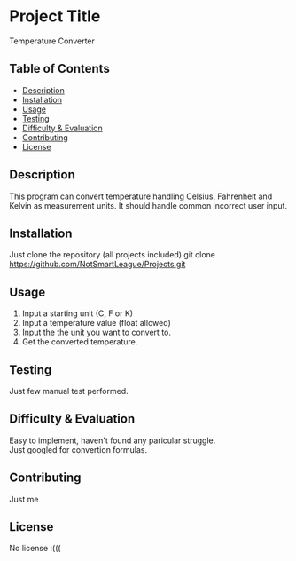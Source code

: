 # Project Title
Temperature Converter 


## Table of Contents
- [Description](#description)
- [Installation](#installation)
- [Usage](#usage)
- [Testing](#testing)
- [Difficulty & Evaluation](#difficulty--evaluation)
- [Contributing](#contributing)
- [License](#license)

## Description
This program can convert temperature handling Celsius, Fahrenheit and Kelvin as measurement units. It should handle common incorrect user input.

## Installation
Just clone the repository (all projects included)
git clone https://github.com/NotSmartLeague/Projects.git


## Usage
1. Input a starting unit (C, F or K)
2. Input a temperature value (float allowed)
3. Input the the unit you want to convert to.
4. Get the converted temperature. 

## Testing
Just few manual test performed.


## Difficulty & Evaluation
Easy to implement, haven't found any paricular struggle.  
Just googled for convertion formulas.

## Contributing 
Just me

## License
No license :(((
